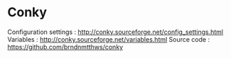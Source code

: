 # Conky 

Configuration settings : http://conky.sourceforge.net/config_settings.html
Variables : http://conky.sourceforge.net/variables.html
Source code : https://github.com/brndnmtthws/conky
